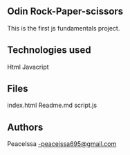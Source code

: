 ## Odin Rock-Paper-scissors
This is the first js fundamentals project.

## Technologies used
Html
Javacript

## Files
index.html
Readme.md
script.js

## Authors
PeaceIssa -peaceissa695@gmail.com

